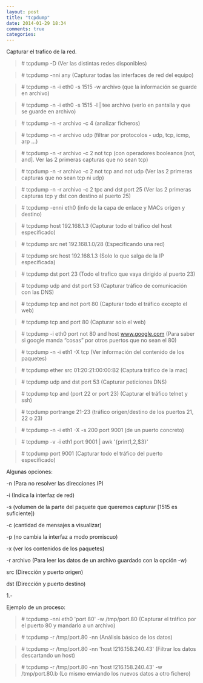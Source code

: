 ```yaml
---
layout: post
title: "tcpdump"
date: 2014-01-29 18:34
comments: true
categories: 
---
```

Capturar el trafico de la red. 

>\# tcpdump -D (Ver las distintas redes disponibles)

>\# tcpdump -nni any (Capturar todas las interfaces de red del equipo) 

>\# tcpdump -n -i eth0 -s 1515 -w archivo (que la información se guarde en archivo) 

>\# tcpdump -n -i eth0 -s 1515 -l | tee archivo (verlo en pantalla y que se guarde en archivo)

>\# tcpdump -n -r archivo -c 4 (analizar ficheros) 

>\# tcpdump -n -r archivo udp (filtrar por protocolos - udp, tcp, icmp, arp ...)

>\# tcpdump -n -r archivo -c 2 not tcp (con operadores booleanos [not, and]. Ver las 2 primeras capturas que no sean tcp) 

>\# tcpdump -n -r archivo -c 2 not tcp and not udp (Ver las 2 primeras capturas que no sean tcp ni udp) 

>\# tcpdump -n -r archivo -c 2 tpc and dst port 25 (Ver las 2 primeras capturas tcp y dst con destino al puerto 25)

>\# tcpdump -enni eth0 (info de la capa de enlace y MACs origen y destino)

>\# tcpdump host 192.168.1.3 (Capturar todo el tráfico del host especificado) 

>\# tcpdump src net 192.168.1.0/28 (Especificando una red)

>\# tcpdump src host 192.168.1.3 (Solo lo que salga de la IP especificada)

>\# tcpdump dst port 23 (Todo el trafico que vaya dirigido al puerto 23) 

>\# tcpdump udp and dst port 53 (Capturar tráfico de comunicación con las DNS) 

>\# tcpdump tcp and not port 80 (Capturar todo el tráfico excepto el web)

>\# tcpdump tcp and port 80 (Capturar solo el web)

>\# tcpdump -i eth0 port not 80 and host www.google.com (Para saber si google manda “cosas” por otros puertos que no sean el 80)

>\# tcpdump -n -i eth1 -X tcp (Ver información del contenido de los paquetes)

>\# tcpdump ether src 01:20:21:00:00:B2 (Captura tráfico de la mac)

>\# tcpdump udp and dst port 53 (Capturar peticiones DNS)

>\# tcpdump tcp and (port 22 or port 23) (Capturar el tráfico telnet y ssh)

>\# tcpdump portrange 21-23 (tráfico origen/destino de los puertos 21, 22 o 23)

>\# tcpdump -n -i eth1 -X -s 200 port 9001 (de un puerto concreto)

>\# tcpdump -v -i eth1 port 9001 | awk '{print$1,$2,$3}'

>\# tcpdump port 9001 (Capturar todo el tráfico del puerto especificado)

Algunas opciones: 

-n (Para no resolver las direcciones IP)

-i (Indica la interfaz de red)

-s (volumen de la parte del paquete que queremos capturar [1515 es suficiente]) 

-c (cantidad de mensajes a visualizar)

-p (no cambia la interfaz a modo promiscuo)

-x (ver los contenidos de los paquetes)

-r archivo (Para leer los datos de un archivo guardado con la opción -w)

src (Dirección y puerto origen)

dst (Dirección y puerto destino)

1.-

Ejemplo de un proceso:

>\# tcpdump -nni eth0 'port 80' -w /tmp/port.80 (Capturar el tráfico por el puerto 80 y mandarlo a un archivo)

>\# tcpdump -r /tmp/port.80 -nn (Análisis básico de los datos)

>\# tcpdump -r /tmp/port.80 -nn 'host !216.158.240.43' (Filtrar los datos descartando un host)

>\# tcpdump -r /tmp/port.80 -nn 'host !216.158.240.43' -w /tmp/port.80.b (Lo mismo enviando los nuevos datos a otro fichero)


